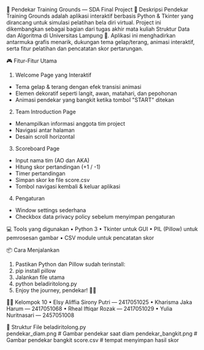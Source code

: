 🥋 Pendekar Training Grounds — SDA Final Project
📌 Deskripsi
Pendekar Training Grounds adalah aplikasi interaktif berbasis Python & Tkinter yang dirancang untuk simulasi pelatihan bela diri virtual. Project ini dikembangkan sebagai bagian dari tugas akhir mata kuliah Struktur Data dan Algoritma di Universitas Lampung 🏫.
Aplikasi ini menghadirkan antarmuka grafis menarik, dukungan tema gelap/terang, animasi interaktif, serta fitur pelatihan dan pencatatan skor pertarungan.

🎮 Fitur-Fitur Utama
1.	Welcome Page yang Interaktif
   - Tema gelap & terang dengan efek transisi animasi
   - Elemen dekoratif seperti langit, awan, matahari, dan pepohonan
   - Animasi pendekar yang bangkit ketika tombol "START" ditekan
2. Team Introduction Page
  -	Menampilkan informasi anggota tim project
  -	Navigasi antar halaman
  - Desain scroll horizontal
3. Scoreboard Page
  -	Input nama tim (AO dan AKA)
  -	Hitung skor pertandingan (+1 / -1)
  -	Timer pertandingan
  -	Simpan skor ke file score.csv
  -	Tombol navigasi kembali & keluar aplikasi
4. Pengaturan
-	Window settings sederhana
-	Checkbox data privacy policy sebelum menyimpan pengaturan

💻 Tools yang digunakan
•	Python 3
•	Tkinter untuk GUI
•	PIL (Pillow) untuk pemrosesan gambar
•	CSV module untuk pencatatan skor

📦 Cara Menjalankan
1.	Pastikan Python dan Pillow sudah terinstall:
2.	pip install pillow
3.	Jalankan file utama
4.	python beladiritolong.py
5.	Enjoy the journey, pendekar! 🥷✨

🧑‍💻 Kelompok 10
•	Elsy Aliffia Sirony Putri — 2417051025
•	Kharisma Jaka Harum — 2417051068
•	Rheal Iftiqar Rozak — 2417051029
•	Yulia Nuritnasari — 2457051008 

📁 Struktur File
beladiritolong.py       
pendekar_diam.png       # Gambar pendekar saat diam
pendekar_bangkit.png    # Gambar pendekar bangkit
score.csv               # tempat menyimpan hasil skor


